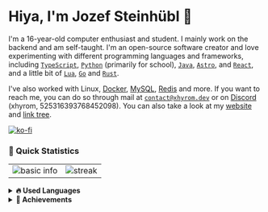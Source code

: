 # Hiya, I'm Jozef Steinhübl 👋

I'm a 16-year-old computer enthusiast and student. I mainly work on the backend and am self-taught. I'm an open-source software creator and love experimenting with different programming languages and frameworks, including [`TypeScript`](https://www.typescriptlang.org/), [`Python`](https://python.org) (primarily for school), [`Java`](http://java.net/), [`Astro`](https://astro.build), and [`React`](https://react.dev), and a little bit of [`Lua`](https://lua.org), [`Go`](https://go.dev) and [`Rust`](https://rust-lang.org).

I've also worked with Linux, [Docker](https://docker.com), [MySQL](https://mysql.com), [Redis](https://redis.io) and more. If you want to reach me, you can do so through mail at [`contact@xhyrom.dev`](mailto:contact@xhyrom.dev) or on [Discord](https://discord.com/users/525316393768452098) (xhyrom, 525316393768452098). You can also take a look at my [website](https://xhyrom.dev) and [link tree](https://links.xhyrom.dev).

[![ko-fi](https://ko-fi.com/img/githubbutton_sm.svg)](https://ko-fi.com/S6S0KA3I5)

### 👀 Quick Statistics

<table>
    <tr>
        <td style="padding=0;width=50%;">
            <img align="center" style="padding=0;" src="https://github-readme-stats.vercel.app/api?username=xhyrom&title_color=FB8C00&text_color=ffffff&bg_color=151515&hide_border=true&hide_title=true&show_icons=true&count_private=true" alt="basic info" />
        </td>
        <td style="padding=0;width=50%;">
            <img align="center" style="padding=0;" src="https://github-readme-streak-stats.herokuapp.com/?user=xhyrom&theme=dark&hide_border=true" alt="streak" />
        </td>
    </tr>
</table>

<details>	
    <summary><b>🔥 Used Languages</b></summary>
    <%- await embed(`languages`, { languages: true, languages_details: "bytes-size, percentage", languages_skipped: "discord-datamining" }) %>
</details>

<details>	
    <summary><b>🏅 Achievements</b></summary>
    <%- await embed(`achievements`, { achievements: true, achievements_threshold: "C", achievements_display: "compact" }) %>
    <details>
        <summary><b>Detailed</b></summary>
        <%- await embed(`achievements_detailed`, { achievements: true, achievements_threshold: "C", achievements_display: "detailed" }) %>
    </details>
</details>
